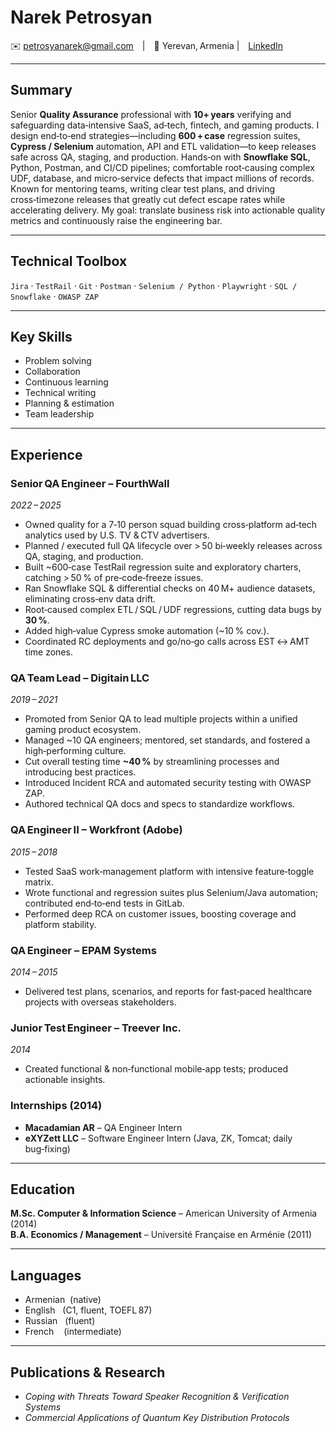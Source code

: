 # **Narek Petrosyan**  

✉️ petrosyanarek@gmail.com | 📍 Yerevan, Armenia | [LinkedIn](https://linkedin.com/in/narek-petrosyan)

---

## Summary

Senior **Quality Assurance** professional with **10+ years** verifying and safeguarding data‑intensive SaaS, ad‑tech, fintech, and gaming products. I design end‑to‑end strategies—including **600 + case** regression suites, **Cypress / Selenium** automation, API and ETL validation—to keep releases safe across QA, staging, and production. Hands‑on with **Snowflake SQL**, Python, Postman, and CI/CD pipelines; comfortable root‑causing complex UDF, database, and micro‑service defects that impact millions of records. Known for mentoring teams, writing clear test plans, and driving cross‑timezone releases that greatly cut defect escape rates while accelerating delivery. My goal: translate business risk into actionable quality metrics and continuously raise the engineering bar.

---

## Technical Toolbox
`Jira` · `TestRail` · `Git` · `Postman` · `Selenium / Python` · `Playwright` · `SQL / Snowflake` · `OWASP ZAP`

---


## Key Skills
- Problem solving
- Collaboration
- Continuous learning  
- Technical writing
- Planning & estimation
- Team leadership

---

## Experience

### **Senior QA Engineer – FourthWall**  
*2022 – 2025*  
- Owned quality for a 7‑10 person squad building cross‑platform ad‑tech analytics used by U.S. TV & CTV advertisers.  
- Planned / executed full QA lifecycle over > 50 bi‑weekly releases across QA, staging, and production.  
- Built ~600‑case TestRail regression suite and exploratory charters, catching > 50 % of pre‑code‑freeze issues.  
- Ran Snowflake SQL & differential checks on 40 M+ audience datasets, eliminating cross‑env data drift.  
- Root‑caused complex ETL / SQL / UDF regressions, cutting data bugs by **30 %**.  
- Added high‑value Cypress smoke automation (~10 % cov.).  
- Coordinated RC deployments and go/no‑go calls across EST ↔ AMT time zones.

### **QA Team Lead – Digitain LLC**  
*2019 – 2021*  
- Promoted from Senior QA to lead multiple projects within a unified gaming product ecosystem.  
- Managed ~10 QA engineers; mentored, set standards, and fostered a high‑performing culture.  
- Cut overall testing time **~40 %** by streamlining processes and introducing best practices.  
- Introduced Incident RCA and automated security testing with OWASP ZAP.  
- Authored technical QA docs and specs to standardize workflows.

### **QA Engineer II – Workfront (Adobe)**  
*2015 – 2018*  
- Tested SaaS work‑management platform with intensive feature‑toggle matrix.  
- Wrote functional and regression suites plus Selenium/Java automation; contributed end‑to‑end tests in GitLab.  
- Performed deep RCA on customer issues, boosting coverage and platform stability.

### **QA Engineer – EPAM Systems**  
*2014 – 2015*  
- Delivered test plans, scenarios, and reports for fast‑paced healthcare projects with overseas stakeholders.

### **Junior Test Engineer – Treever Inc.**  
*2014*  
- Created functional & non‑functional mobile‑app tests; produced actionable insights.

### **Internships (2014)**  
- **Macadamian AR** – QA Engineer Intern  
- **eXYZett LLC** – Software Engineer Intern (Java, ZK, Tomcat; daily bug‑fixing)

---

## Education
**M.Sc. Computer & Information Science** – American University of Armenia (2014)  
**B.A. Economics / Management** – Université Française en Arménie (2011)

---

## Languages
- Armenian  (native)  
- English   (C1, fluent, TOEFL 87)  
- Russian   (fluent)  
- French    (intermediate)

---

## Publications & Research
- *Coping with Threats Toward Speaker Recognition & Verification Systems*  
- *Commercial Applications of Quantum Key Distribution Protocols*
